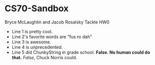 # CS70-Sandbox
Bryce McLaughlin and Jacob Rosalsky Tackle HW0
* Line 1 is pretty cool.
* Line 2's favorite words are "fus ro dah"
* Line 3 is awesome.
* Line 4 is unprecedented.
* Line 5 did ChunkyString in grade school. **False. No human could do 
that.** _False_, Chuck Norris could.
